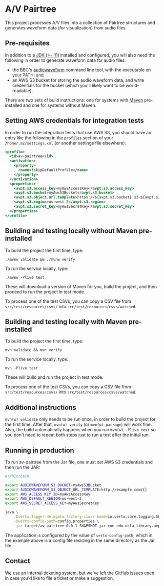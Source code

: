 # A/V Pairtree

This project processes A/V files into a collection of Pairtree structures and generates waveform data (for visualization) from audio files.

## Pre-requisites

In addition to a [JDK (>= 11)](https://adoptopenjdk.net/) installed and configured, you will also need the following in order to generate waveform data for audio files:

  * the BBC's [audiowaveform](https://github.com/bbc/audiowaveform) command line tool, with the executable on your PATH; and
  * an AWS S3 bucket for storing the audio waveform data, and write credentials for the bucket (which you'll likely want to be world-readable).

There are two sets of build instructions: one for systems with [Maven](https://maven.apache.org/) pre-installed and one for systems without Maven.

## Setting AWS credentials for integration tests

In order to run the integration tests that use AWS S3, you should have an entry like the following in the `profiles` section of your `/home/.m2/settings.xml` (or another settings file elsewhere):

```xml
<profile>
  <id>av-pairtree</id>
  <activation>
    <property>
      <name>!skipDefaultProfile</name>
    </property>
  </activation>
  <properties>
    <avpt.s3.access_key>myAwsAccessKey</avpt.s3.access_key>
    <avpt.s3.bucket>myAwsS3Bucket</avpt.s3.bucket>
    <avpt.s3.object.url.template>https://${avpt.s3.bucket}.s3-${avpt.s3.region}.amazonaws.com/{}</avpt.s3.object.url.template>
    <avpt.s3.region>us-west-2</avpt.s3.region>
    <avpt.s3.secret_key>myAwsSecretKey</avpt.s3.secret_key>
  </properties>
</profile>
```

## Building and testing locally without Maven pre-installed

To build the project the first time, type:

    ./mvnw validate && ./mvnw verify

To run the service locally, type:

    ./mvnw -Plive test

These will download a version of Maven for you, build the project, and then proceed to run the project in test mode.

To process one of the test CSVs, you can copy a CSV file from `src/test/resources/csvs/` into `src/test/resources/csvs/watched`.

## Building and testing locally with Maven pre-installed

To build the project the first time, type:

    mvn validate && mvn verify

To run the service locally, type:

    mvn -Plive test

These will build and run the project in test mode.

To process one of the test CSVs, you can copy a CSV file from `src/test/resources/csvs/` into `src/test/resources/csvs/watched`.

## Additional instructions

`mvn(w) validate` only needs to be run once, in order to build the project for the first time. After that, `mvn(w) verify` (or `mvn(w) package`) will work fine. Also, the build automatically happens when you run `mvn(w) -Plive test` so you don't need to repeat both steps just to run a test after the initial run.

## Running in production

To run av-pairtree from the Jar file, one must set AWS S3 credentials and then run the JAR:

```bash
#!/bin/bash

export AUDIOWAVEFORM_S3_BUCKET=myAwsS3Bucket
export AUDIOWAVEFORM_S3_OBJECT_URL_TEMPLATE=http://example.com/{}
export AWS_ACCESS_KEY_ID=myAwsAccessKey
export AWS_DEFAULT_REGION=us-west-2
export AWS_SECRET_ACCESS_KEY=myAwsSecretKey

java \
    -Dvertx.logger-delegate-factory-class-name=io.vertx.core.logging.SLF4JLogDelegateFactory \
    -Dvertx-config-path=config.properties \
    -jar target/av-pairtree-0.0.1-SNAPSHOT.jar run edu.ucla.library.avpairtree.verticles.MainVerticle
```

The application is configured by the value of `vertx-config-path`, which in the example above is a config file residing in the same directory as the Jar file.

## Contact

We use an internal ticketing system, but we've left the [GitHub issues](https://github.com/UCLALibrary/av-pairtree/issues) open in case you'd like to file a ticket or make a suggestion.
